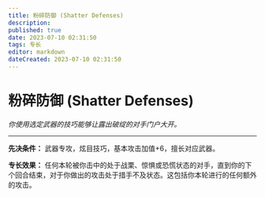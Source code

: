 ```yaml
---
title: 粉碎防御 (Shatter Defenses)
description: 
published: true
date: 2023-07-10 02:31:50
tags: 专长
editor: markdown
dateCreated: 2023-07-10 02:31:50
---
```


# 粉碎防御 (Shatter Defenses)

_你使用选定武器的技巧能够让露出破绽的对手门户大开。_

* * *

**先决条件：** 武器专攻，炫目技巧，基本攻击加值+6，擅长对应武器。

**专长效果：**
任何本轮被你击中的处于战栗、惊惧或恐慌状态的对手，直到你的下个回合结束，对于你做出的攻击处于措手不及状态。这包括你本轮进行的任何额外的攻击。

